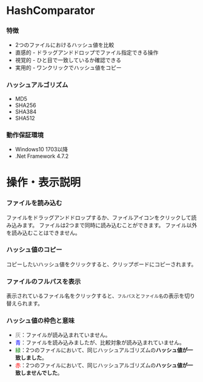 # HashComparator
### 特徴
- 2つのファイルにおけるハッシュ値を比較
- 直感的 - ドラッグアンドドロップでファイル指定できる操作
- 視覚的 - ひと目で一致しているか確認できる
- 実用的 - ワンクリックでハッシュ値をコピー
### ハッシュアルゴリズム
- MD5
- SHA256
- SHA384
- SHA512
### 動作保証環境
- Windows10 1703以降
- .Net Framework 4.7.2
# 操作・表示説明
### ファイルを読み込む
ファイルをドラッグアンドドロップするか、ファイルアイコンをクリックして読み込みます。
ファイルは2つまで同時に読み込むことができます。
ファイル以外を読み込むことはできません。
### ハッシュ値のコピー
コピーしたいハッシュ値をクリックすると、クリップボードにコピーされます。
### ファイルのフルパスを表示
表示されているファイル名をクリックすると、`フルパス`と`ファイル名`の表示を切り替えられます。
### ハッシュ値の枠色と意味
- <span style="color: gray; ">灰</span>：ファイルが読み込まれていません。
- <span style="color: blue; ">青</span>：ファイルを読み込みましたが、比較対象が読み込まれていません。
- <span style="color: green; ">緑</span>：2つのファイルにおいて、同じハッシュアルゴリズムの**ハッシュ値が一致しました**。
- <span style="color: red; ">赤</span>：2つのファイルにおいて、同じハッシュアルゴリズムの**ハッシュ値が一致しませんでした**。
